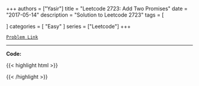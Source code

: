 
+++
authors = ["Yasir"]
title = "Leetcode 2723: Add Two Promises"
date = "2017-05-14"
description = "Solution to Leetcode 2723"
tags = [
    
]
categories = [
    "Easy"
]
series = ["Leetcode"]
+++



[`Problem Link`](https://leetcode.com/problems/add-two-promises/description/)

---

**Code:**

{{< highlight html >}}

{{< /highlight >}}

